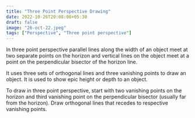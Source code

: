 ```yaml
---
title: "Three Point Perspective Drawing"
date: 2022-10-26T20:08:08+05:30
draft: false
image: "26-oct-22.jpeg"
tags: ["Perspective", "Three point perspective"]
---
```


In three point perspective parallel lines along the width of an object meet at two separate points on the horizon and vertical lines on the object meet at a point on the perpendicular bisector of the horizon line.

It uses three sets of orthogonal lines and three vanishing points to draw an object. It is used to show epic height or depth to an object.

To draw in three point perspective, start with two vanishing points on the horizon and third vanishing point on the perpendicular bisector (usually far from the horizon). Draw orthogonal lines that recedes to respective vanishing points.
